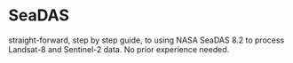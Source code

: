 # SeaDAS
straight-forward, step by step guide, to using NASA SeaDAS 8.2 to process Landsat-8 and Sentinel-2 data. No prior experience needed.
